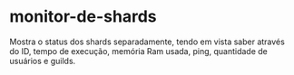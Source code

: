 # monitor-de-shards
Mostra o status dos shards separadamente, tendo em vista saber através do ID, tempo de execução, memória Ram usada, ping, quantidade de usuários e guilds.
